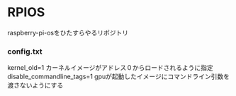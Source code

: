 # RPIOS
raspberry-pi-osをひたすらやるリポジトリ

### config.txt

kernel_old=1 カーネルイメージがアドレス０からロードされるように指定
disable_commandline_tags=1 gpuが起動したイメージにコマンドライン引数を渡さないようにする